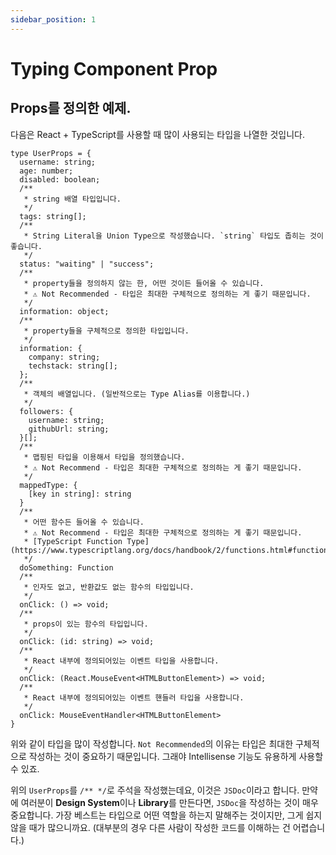 ```yaml
---
sidebar_position: 1
---
```


# Typing Component Prop

## Props를 정의한 예제.

다음은 React + TypeScript를 사용할 때 많이 사용되는 타입을 나열한 것입니다.

```tsx
type UserProps = {
  username: string;
  age: number;
  disabled: boolean;
  /** 
   * string 배열 타입입니다.
   */
  tags: string[];
  /**
   * String Literal을 Union Type으로 작성했습니다. `string` 타입도 좁히는 것이 좋습니다.
   */
  status: "waiting" | "success";
  /** 
   * property들을 정의하지 않는 한, 어떤 것이든 들어올 수 있습니다.
   * ⚠️ Not Recommended - 타입은 최대한 구체적으로 정의하는 게 좋기 때문입니다.
   */
  information: object;
  /** 
   * property들을 구체적으로 정의한 타입입니다.
   */
  information: {
    company: string;
    techstack: string[];
  };
  /** 
   * 객체의 배열입니다. (일반적으로는 Type Alias를 이용합니다.)
   */
  followers: {
    username: string;
    githubUrl: string;
  }[];
  /**
   * 맵핑된 타입을 이용해서 타입을 정의했습니다.
   * ⚠️ Not Recommend - 타입은 최대한 구체적으로 정의하는 게 좋기 때문입니다.
   */
  mappedType: {
    [key in string]: string
  }
  /**
   * 어떤 함수든 들어올 수 있습니다.
   * ⚠️ Not Recommend - 타입은 최대한 구체적으로 정의하는 게 좋기 때문입니다.
   * [TypeScript Function Type](https://www.typescriptlang.org/docs/handbook/2/functions.html#function)
   */
  doSomething: Function
  /** 
   * 인자도 없고, 반환값도 없는 함수의 타입입니다.
   */
  onClick: () => void;
  /** 
   * props이 있는 함수의 타입입니다.
   */
  onClick: (id: string) => void;
  /** 
   * React 내부에 정의되어있는 이벤트 타입을 사용합니다.
   */
  onClick: (React.MouseEvent<HTMLButtonElement>) => void;
  /** 
   * React 내부에 정의되어있는 이벤트 핸들러 타입을 사용합니다.
   */
  onClick: MouseEventHandler<HTMLButtonElement>
}
```

위와 같이 타입을 많이 작성합니다. `Not Recommended`의 이유는 타입은 최대한 구체적으로 작성하는 것이 중요하기 때문입니다. 그래야 Intellisense 기능도 유용하게 사용할 수 있죠.

위의 `UserProps`를 `/** */`로 주석을 작성했는데요, 이것은 `JSDoc`이라고 합니다. 만약에 여러분이 **Design System**이나 **Library**를 만든다면, `JSDoc`을 작성하는 것이 매우 중요합니다. 가장 베스트는 타입으로 어떤 역할을 하는지 말해주는 것이지만, 그게 쉽지 않을 때가 많으니까요. (대부분의 경우 다른 사람이 작성한 코드를 이해하는 건 어렵습니다.)
